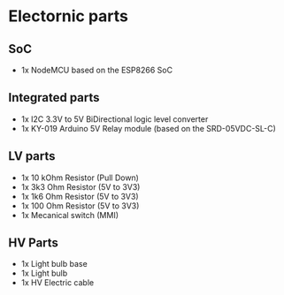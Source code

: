 # Electornic parts

## SoC
- 1x NodeMCU based on the ESP8266 SoC

## Integrated parts
- 1x I2C 3.3V to 5V BiDirectional logic level converter
- 1x KY-019 Arduino 5V Relay module (based on the SRD-05VDC-SL-C)

## LV parts
- 1x 10 kOhm Resistor (Pull Down)
- 1x 3k3 Ohm Resistor (5V to 3V3)
- 1x 1k6 Ohm Resistor (5V to 3V3)
- 1x 100 Ohm Resistor (5V to 3V3)
- 1x Mecanical switch (MMI)

## HV Parts
- 1x Light bulb base
- 1x Light bulb
- 1x HV Electric cable
